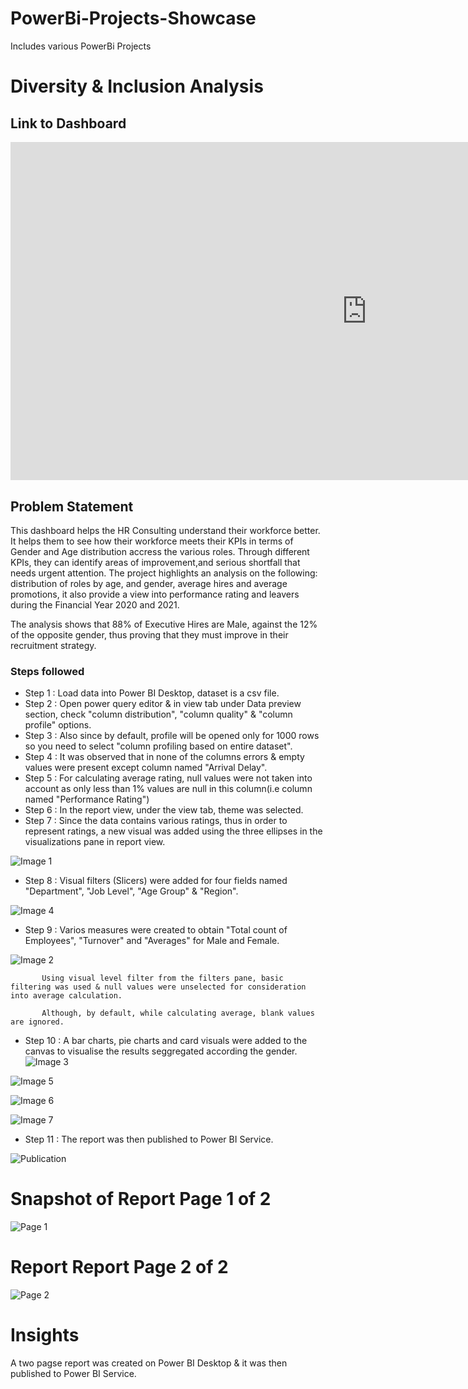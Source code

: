 # PowerBi-Projects-Showcase
Includes various PowerBi Projects

# Diversity & Inclusion Analysis 

## Link to Dashboard
<iframe title="HR Report" width="1140" height="541.25" src="https://app.powerbi.com/reportEmbed?reportId=35bb435c-d3df-4795-ac9d-2bff7ab75ac8&autoAuth=true&ctid=e632f263-3f46-4111-aa5c-d54126f95105" frameborder="0" allowFullScreen="true"></iframe>

## Problem Statement

This dashboard helps the HR Consulting understand their workforce better. It helps them to see how their workforce meets their KPIs in terms of Gender and Age distribution accress the various roles. Through different KPIs, they can identify areas of improvement,and serious shortfall that needs urgent attention. The project highlights an analysis on the following: distribution of roles by age, and gender, average hires and average promotions, it also provide a view into performance rating and leavers during the Financial Year 2020 and 2021.  

The analysis shows that 88% of Executive Hires are Male, against the 12% of the opposite gender, thus proving that they must improve in their recruitment strategy. 



### Steps followed 

- Step 1 : Load data into Power BI Desktop, dataset is a csv file.
- Step 2 : Open power query editor & in view tab under Data preview section, check "column distribution", "column quality" & "column profile" options.
- Step 3 : Also since by default, profile will be opened only for 1000 rows so you need to select "column profiling based on entire dataset".
- Step 4 : It was observed that in none of the columns errors & empty values were present except column named "Arrival Delay".
- Step 5 : For calculating average rating, null values were not taken into account as only less than 1% values are null in this column(i.e column named "Performance Rating") 
- Step 6 : In the report view, under the view tab, theme was selected.
- Step 7 : Since the data contains various ratings, thus in order to represent ratings, a new visual was added using the three ellipses in the visualizations pane in report view. 

![Image 1](https://github.com/Blessed5/PowerBi-Projects-Showcase/assets/75251479/d499ee84-cce3-448f-9d27-eb42c9de3ce9)

- Step 8 : Visual filters (Slicers) were added for four fields named "Department", "Job Level", "Age Group" & "Region".

![Image 4](https://github.com/Blessed5/PowerBi-Projects-Showcase/assets/75251479/fbaa833b-0acf-4828-8ef8-af3b1517746d)

- Step 9 : Varios measures were created to obtain "Total count of Employees", "Turnover" and "Averages" for Male and Female. 

![Image 2](https://github.com/Blessed5/PowerBi-Projects-Showcase/assets/75251479/9d229e59-996f-4798-ba5a-a22a6824d5a5)



           Using visual level filter from the filters pane, basic filtering was used & null values were unselected for consideration into average calculation.
           
           Although, by default, while calculating average, blank values are ignored.

- Step 10 : A bar charts, pie charts and card visuals were added to the canvas to visualise the results seggregated according the gender. 
![Image 3](https://github.com/Blessed5/PowerBi-Projects-Showcase/assets/75251479/f1a51d3a-004c-4cd9-b386-32f89039b44a)

![Image 5](https://github.com/Blessed5/PowerBi-Projects-Showcase/assets/75251479/1148b65d-6028-4d82-9efd-1030ec4e0a3c)

![Image 6](https://github.com/Blessed5/PowerBi-Projects-Showcase/assets/75251479/7a59064e-60f3-4968-8bd3-ea628cd843cd)

![Image 7](https://github.com/Blessed5/PowerBi-Projects-Showcase/assets/75251479/05d83063-067e-4b00-9bc0-15d81871d75e)
 
 - Step 11 : The report was then published to Power BI Service.
 
 ![Publication](https://github.com/Blessed5/PowerBi-Projects-Showcase/assets/75251479/aef1603f-f62d-435c-8b35-f04d28274b51)


# Snapshot of Report  Page 1 of 2 

![Page 1](https://github.com/Blessed5/PowerBi-Projects-Showcase/assets/75251479/7d2a54d6-ac91-484f-93f4-198287ab118e)
 
 # Report Report Page 2 of 2

 
![Page 2](https://github.com/Blessed5/PowerBi-Projects-Showcase/assets/75251479/a3af2227-0088-462a-96f1-79fff23fc323)

# Insights

A two pagse report was created on Power BI Desktop & it was then published to Power BI Service.



